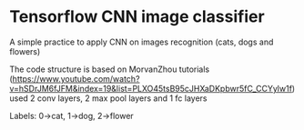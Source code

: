 # Tensorflow CNN image classifier</br>
A simple practice to apply CNN on images recognition (cats, dogs and flowers)

The code structure is based on MorvanZhou tutorials
(https://www.youtube.com/watch?v=hSDrJM6fJFM&index=19&list=PLXO45tsB95cJHXaDKpbwr5fC_CCYylw1f)
used 2 conv layers, 2 max pool layers and 1 fc layers 

Labels: 0->cat, 1->dog, 2->flower
